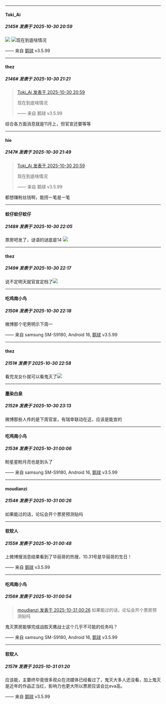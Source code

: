 ﻿
*****

####  Toki_Ai  
##### 2145#       发表于 2025-10-30 20:59

<img src="https://p.sda1.dev/28/a21017f493e27118e96535eb0c80365c/image.jpg" referrerpolicy="no-referrer">
<img src="https://static.stage1st.com/image/smiley/face2017/018.png" referrerpolicy="no-referrer">现在到底啥情况

—— 来自 [鹅球](https://www.pgyer.com/GcUxKd4w) v3.5.99


*****

####  thez  
##### 2146#       发表于 2025-10-30 21:21

<blockquote><a href="httphttps://stage1st.com/2b/forum.php?mod=redirect&amp;goto=findpost&amp;pid=68651803&amp;ptid=2013983" target="_blank">Toki_Ai 发表于 2025-10-30 20:59</a>

现在到底啥情况

—— 来自 鹅球 v3.5.99</blockquote>
综合各方面消息就是11月上，但官宣还要等等


*****

####  hie  
##### 2147#       发表于 2025-10-30 21:49

<blockquote><a href="httphttps://stage1st.com/2b/forum.php?mod=redirect&amp;goto=findpost&amp;pid=68651803&amp;ptid=2013983" target="_blank">Toki_Ai 发表于 2025-10-30 20:59</a>

现在到底啥情况

—— 来自 鹅球 v3.5.99</blockquote>
都想赚粉丝钱啊，能捞一笔是一笔


*****

####  蚊仔蚊仔蚊仔  
##### 2148#       发表于 2025-10-30 22:05

票房吧发了，谜语的谜底是14
<img src="https://p.sda1.dev/28/5b2277813bd42bc175cecd0fd578974f/image.jpg" referrerpolicy="no-referrer">


*****

####  thez  
##### 2149#       发表于 2025-10-30 22:17

说不定明天就官宣定档了<img src="https://static.stage1st.com/image/smiley/face2017/018.png" referrerpolicy="no-referrer">

*****

####  吃鸡南小鸟  
##### 2150#       发表于 2025-10-30 22:18

微博那个宅男明示下周一

—— 来自 samsung SM-S9180, Android 16, [鹅球](https://www.pgyer.com/GcUxKd4w) v3.5.99


*****

####  thez  
##### 2151#       发表于 2025-10-30 22:58

看完龙女仆就可以看鬼灭了<img src="https://static.stage1st.com/image/smiley/face2017/018.png" referrerpolicy="no-referrer">


*****

####  墨染白泉  
##### 2152#       发表于 2025-10-30 23:13

微博那些人传的是下周官宣，有瑞幸联动在这，应该是能宣的


*****

####  吃鸡南小鸟  
##### 2153#       发表于 2025-10-31 00:06

盼星星盼月亮也是到头了

—— 来自 samsung SM-S9180, Android 16, [鹅球](https://www.pgyer.com/GcUxKd4w) v3.5.99


*****

####  moudianzi  
##### 2154#       发表于 2025-10-31 00:26

如果能过的话，论坛会开个票房预测贴吗


*****

####  软软人  
##### 2155#       发表于 2025-10-31 00:48

上微博搜消息结果看到了华丽哥的热搜，10.31号是华丽哥的生日！

—— 来自 [鹅球](https://www.pgyer.com/GcUxKd4w) v3.5.99


*****

####  吃鸡南小鸟  
##### 2156#       发表于 2025-10-31 00:54

<blockquote><a href="httphttps://stage1st.com/2b/forum.php?mod=redirect&amp;goto=findpost&amp;pid=68652660&amp;ptid=2013983" target="_blank">moudianzi 发表于 2025-10-31 00:26</a>
如果能过的话，论坛会开个票房预测贴吗</blockquote>
鬼灭票房能够完成战胜天鹰战士这个几乎不可能的任务吗？

—— 来自 samsung SM-S9180, Android 16, [鹅球](https://www.pgyer.com/GcUxKd4w) v3.5.99


*****

####  软软人  
##### 2157#       发表于 2025-10-31 01:20

应该能，主要终毕竟很多观众在流媒体已经看过了，鬼灭大多人还没看，加上鬼灭是近年的作品正当红，影响力也更大所以票房应该会比eva高。

—— 来自 [鹅球](https://www.pgyer.com/GcUxKd4w) v3.5.99

